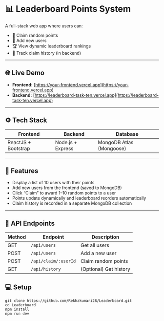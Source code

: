 # 📊 Leaderboard Points System

A full-stack web app where users can:

- 🎯 Claim random points
- 🧍 Add new users
- 🏆 View dynamic leaderboard rankings
- 📜 Track claim history (in backend)

---

## 🌐 Live Demo

- **Frontend:** [https://your-frontend.vercel.app](https://your-frontend.vercel.app)
- **Backend:** [https://leaderboard-task-ten.vercel.app](https://leaderboard-task-ten.vercel.app)

---

## ⚙️ Tech Stack

| Frontend        | Backend           | Database           |
|----------------|-------------------|--------------------|
| ReactJS + Bootstrap | Node.js + Express | MongoDB Atlas (Mongoose) |

---

## 🚀 Features

- Display a list of 10 users with their points
- Add new users from the frontend (saved to MongoDB)
- Click “Claim” to award 1–10 random points to a user
- Points update dynamically and leaderboard reorders automatically
- Claim history is recorded in a separate MongoDB collection

---
## 🔄 API Endpoints

| Method | Endpoint             | Description            |
| ------ | -------------------- | ---------------------- |
| GET    | `/api/users`         | Get all users          |
| POST   | `/api/users`         | Add a new user         |
| POST   | `/api/claim/:userId` | Claim random points    |
| GET    | `/api/history`       | (Optional) Get history |

## 💻 Setup
```
git clone https://github.com/Rekhakumari28/Leaderboard.git
cd Leaderboard
npm install
npm run dev
```



